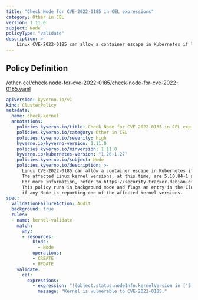 ```yaml
---
title: "Check Node for CVE-2022-0185 in CEL expressions"
category: Other in CEL
version: 1.11.0
subject: Node
policyType: "validate"
description: >
    Linux CVE-2022-0185 can allow a container escape in Kubernetes if left unpatched. The affected Linux kernel versions, at this time, are 5.10.84-1 and 5.15.5-2. For more information, refer to https://security-tracker.debian.org/tracker/CVE-2022-0185. This policy runs in background mode and flags an entry in the ClusterPolicyReport if any Node is reporting one of the affected kernel versions.
---
```


## Policy Definition
<a href="https://github.com/kyverno/policies/raw/main//other-cel/check-node-for-cve-2022-0185/check-node-for-cve-2022-0185.yaml" target="-blank">/other-cel/check-node-for-cve-2022-0185/check-node-for-cve-2022-0185.yaml</a>

```yaml
apiVersion: kyverno.io/v1
kind: ClusterPolicy
metadata:
  name: check-kernel
  annotations:
    policies.kyverno.io/title: Check Node for CVE-2022-0185 in CEL expressions
    policies.kyverno.io/category: Other in CEL 
    policies.kyverno.io/severity: high
    kyverno.io/kyverno-version: 1.11.0
    policies.kyverno.io/minversion: 1.11.0
    kyverno.io/kubernetes-version: "1.26-1.27"
    policies.kyverno.io/subject: Node
    policies.kyverno.io/description: >-
      Linux CVE-2022-0185 can allow a container escape in Kubernetes if left unpatched.
      The affected Linux kernel versions, at this time, are 5.10.84-1 and 5.15.5-2.
      For more information, refer to https://security-tracker.debian.org/tracker/CVE-2022-0185.
      This policy runs in background mode and flags an entry in the ClusterPolicyReport
      if any Node is reporting one of the affected kernel versions.
spec:
  validationFailureAction: Audit
  background: true
  rules:
  - name: kernel-validate
    match:
      any:
      - resources:
          kinds:
            - Node
          operations:
          - CREATE
          - UPDATE
    validate:
      cel:
        expressions:
          - expression: "!(object.status.nodeInfo.kernelVersion in ['5.10.84-1', '5.15.5-2'])"
            message: "Kernel is vulnerable to CVE-2022-0185."
      

```
